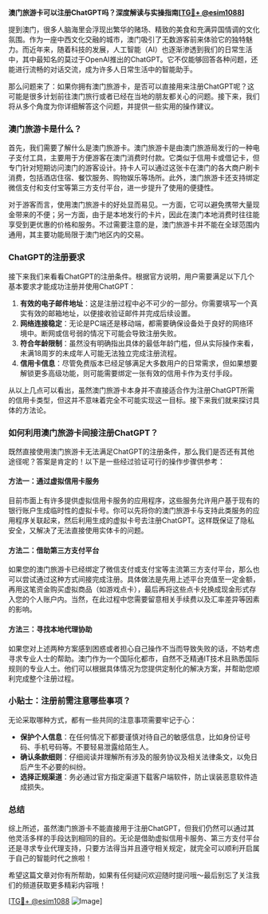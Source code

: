 **澳门旅游卡可以注册ChatGPT吗？深度解读与实操指南[[TG💪+ @esim1088](https://t.me/s/esim1088)]**

提到澳门，很多人脑海里会浮现出繁华的赌场、精致的美食和充满异国情调的文化氛围。作为一座中西文化交融的城市，澳门吸引了无数游客前来体验它的独特魅力。而近年来，随着科技的发展，人工智能（AI）也逐渐渗透到我们的日常生活中，其中最知名的莫过于OpenAI推出的ChatGPT。它不仅能够回答各种问题，还能进行流畅的对话交流，成为许多人日常生活中的智能助手。

那么问题来了：如果你拥有澳门旅游卡，是否可以直接用来注册ChatGPT呢？这可能是很多计划前往澳门旅行或者已经在当地的朋友都关心的问题。接下来，我们将从多个角度为你详细解答这个问题，并提供一些实用的操作建议。

### 澳门旅游卡是什么？

首先，我们需要了解什么是澳门旅游卡。澳门旅游卡是由澳门旅游局发行的一种电子支付工具，主要用于方便游客在澳门消费时付款。它类似于信用卡或借记卡，但专门针对短期访问澳门的游客设计。持卡人可以通过这张卡在澳门的各大商户刷卡消费，包括酒店住宿、餐饮服务、购物娱乐等场所。此外，澳门旅游卡还支持绑定微信支付和支付宝等第三方支付平台，进一步提升了使用的便捷性。

对于游客而言，使用澳门旅游卡的好处显而易见。一方面，它可以避免携带大量现金带来的不便；另一方面，由于是本地发行的卡片，因此在澳门本地消费时往往能享受到更优惠的价格和服务。不过需要注意的是，澳门旅游卡并不能在全球范围内通用，其主要功能局限于澳门地区内的交易。

### ChatGPT的注册要求

接下来我们来看看ChatGPT的注册条件。根据官方说明，用户需要满足以下几个基本要求才能成功注册并使用ChatGPT：

1. **有效的电子邮件地址**：这是注册过程中必不可少的一部分。你需要填写一个真实有效的邮箱地址，以便接收验证邮件并完成后续设置。
2. **网络连接稳定**：无论是PC端还是移动端，都需要确保设备处于良好的网络环境中。断网或信号弱的情况下可能会导致注册失败。
3. **符合年龄限制**：虽然没有明确指出具体的最低年龄门槛，但从实际操作来看，未满18周岁的未成年人可能无法独立完成注册流程。
4. **信用卡信息**：尽管免费版本已经足够满足大多数用户的日常需求，但如果想要解锁更多高级功能，则可能需要绑定一张有效的信用卡作为支付手段。

从以上几点可以看出，虽然澳门旅游卡本身并不直接适合作为注册ChatGPT所需的信用卡类型，但这并不意味着完全不可能实现这一目标。接下来我们就来探讨具体的方法论。

### 如何利用澳门旅游卡间接注册ChatGPT？

既然直接使用澳门旅游卡无法满足ChatGPT的注册条件，那么我们是否还有其他途径呢？答案是肯定的！以下是一些经过验证可行的操作步骤供参考：

#### 方法一：通过虚拟信用卡服务

目前市面上有许多提供虚拟信用卡服务的应用程序，这些服务允许用户基于现有的银行账户生成临时性的虚拟卡号。你可以先将你的澳门旅游卡与支持此类服务的应用程序关联起来，然后利用生成的虚拟卡号去注册ChatGPT。这样既保证了隐私安全，又解决了无法直接使用实体卡的问题。

#### 方法二：借助第三方支付平台

如果您的澳门旅游卡已经绑定了微信支付或支付宝等主流第三方支付平台，那么也可以尝试通过这种方式间接完成注册。具体做法是先用上述平台充值至一定金额，再用这笔资金购买虚拟商品（如游戏点卡），最后再将这些点卡兑换成现金形式存入您的个人账户内。当然，在此过程中您需要留意相关手续费以及汇率差异等因素的影响。

#### 方法三：寻找本地代理协助

如果您对上述两种方案感到困惑或者担心自己操作不当而导致失败的话，不妨考虑寻求专业人士的帮助。澳门作为一个国际化都市，自然不乏精通IT技术且熟悉国际规则的专业人士。他们可以根据具体情况为您提供定制化的解决方案，并帮助您顺利完成整个注册过程。

### 小贴士：注册前需注意哪些事项？

无论采取哪种方式，都有一些共同的注意事项需要牢记于心：

- **保护个人信息**：在任何情况下都要谨慎对待自己的敏感信息，比如身份证号码、手机号码等。不要轻易泄露给陌生人。
- **确认条款细则**：仔细阅读并理解所有涉及的服务协议及相关法律条文，以免日后产生不必要的纠纷。
- **选择正规渠道**：务必通过官方指定渠道下载客户端软件，防止误装恶意软件造成损失。

### 总结

综上所述，虽然澳门旅游卡不能直接用于注册ChatGPT，但我们仍然可以通过其他灵活多样的手段达到相同的目的。无论是借助虚拟信用卡服务、第三方支付平台还是寻求专业代理支持，只要方法得当并且遵守相关规定，就完全可以顺利开启属于自己的智能时代之旅啦！

希望这篇文章对你有所帮助，如果有任何疑问欢迎随时提问哦～最后别忘了关注我们的频道获取更多精彩内容哦！

[[TG💪+ @esim1088](https://t.me/s/esim1088) ![Image](https://i.postimg.cc/4NQfJmqS/Snipaste-2025-05-13-00-14-12.png)]
